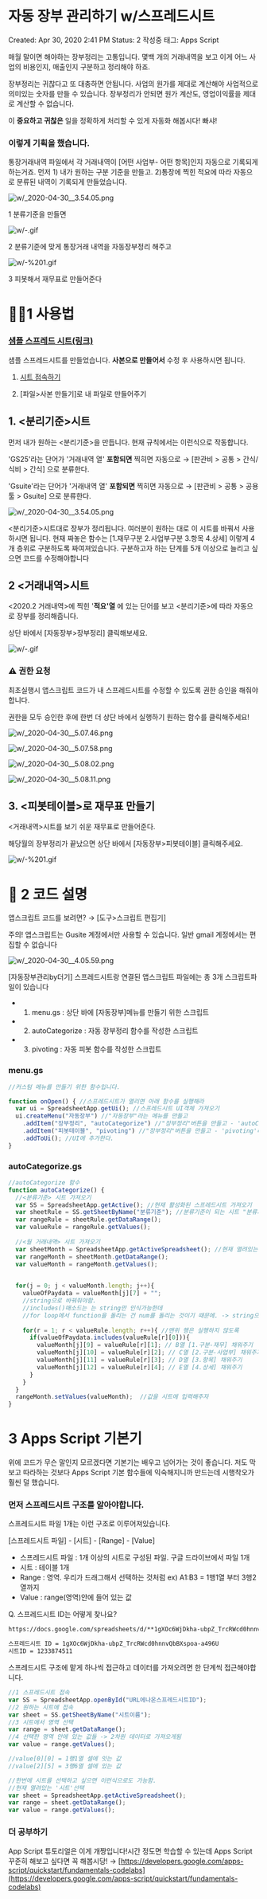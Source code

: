 # 자동 장부 관리하기 w/스프레드시트

Created: Apr 30, 2020 2:41 PM
Status: 2 작성중
태그: Apps Script

매월 말이면 해야하는 장부정리는 고통입니다.
몇백 개의 거래내역을 보고 이게 어느 사업의 비용인지, 매출인지 구분하고 정리해야 하죠.

장부정리는 귀찮다고 또 대충하면 안됩니다. 사업의 원가를 제대로 계산해야 사업적으로 의미있는 숫자를 만들 수 있습니다. 장부정리가 안되면 원가 계산도, 영업이익률을 제대로 계산할 수 없습니다.

이 **중요하고 귀찮은** 일을 정확하게 처리할 수 있게 자동화 해봅시다! 빠샤! 

### 이렇게 기획을 했습니다.

통장거래내역 파일에서 각 거래내역이 [어떤 사업부- 어떤 항목]인지 자동으로 기록되게 하는거죠. 먼저 1) 내가 원하는 구분 기준을 만들고. 2)통장에 찍힌 적요에 따라 자동으로 분류된 내역이 기록되게 만들었습니다.

![w/_2020-04-30__3.54.05.png](w/_2020-04-30__3.54.05.png)

1 분류기준을 만들면

![w/-.gif](w/-.gif)

2 분류기준에 맞게 통장거래 내역을 자동장부정리 해주고

![w/-%201.gif](w/-%201.gif)

3 피봇해서 재무표로 만들어준다

# ☝🏻1 사용법

### [샘플 스프레드 시트(링크)](https://docs.google.com/spreadsheets/d/1gXOc6WjDkha-ubpZ_TrcRWcd0hnnvQbBXspoa-a496U/edit?usp=sharing)

샘플 스프레드시트를 만들었습니다. **사본으로 만들어서** 수정 후 사용하시면 됩니다.

1) [시트 접속하기](https://docs.google.com/spreadsheets/d/1gXOc6WjDkha-ubpZ_TrcRWcd0hnnvQbBXspoa-a496U/edit?usp=sharing)

2) [파일>사본 만들기]로 내 파일로 만들어주기

## 1. <분리기준>시트

먼저 내가 원하는 <분리기준>을 만듭니다. 현재 규칙에서는 이런식으로 작동합니다.

'GS25'라는 단어가 '거래내역 열' **포함되면** 찍히면 자동으로 → [판관비 > 공통 > 간식/식비 > 간식] 으로 분류한다.

'Gsuite'라는 단어가 '거래내역 열' **포함되면** 찍히면 자동으로 → [판관비 > 공통 > 공용툴 > Gsuite] 으로 분류한다.

![w/_2020-04-30__3.54.05.png](w/_2020-04-30__3.54.05.png)

<분리기준>시트대로 장부가 정리됩니다. 여러분이 원하는 대로 이 시트를 바꿔서 사용하시면 됩니다. 
현재 짜놓은 함수는 [1.재무구분 2.사업부구분 3.항목 4.상세] 이렇게 4개 층위로 구분하도록 짜여져있습니다. 구분하고자 하는 단계를 5개 이상으로 늘리고 싶으면 코드를 수정해야합니다 

## 2 <거래내역>시트

<2020.2 거래내역>에 찍힌 '**적요'열** 에 있는 단어를 보고 <분리기준>에 따라 자동으로 장부를 정리해줍니다. 

상단 바에서 [자동장부>장부정리] 클릭해보세요.

![w/-.gif](w/-.gif)

### ⚠️ 권한 요청

최초실행시 앱스크립트 코드가 내 스프레드시트를 수정할 수 있도록 권한 승인을 해줘야합니다.

권한을 모두 승인한 후에 한번 더 상단 바에서 실행하기 원하는 함수를 클릭해주세요!

![w/_2020-04-30__5.07.46.png](w/_2020-04-30__5.07.46.png)

![w/_2020-04-30__5.07.58.png](w/_2020-04-30__5.07.58.png)

![w/_2020-04-30__5.08.02.png](w/_2020-04-30__5.08.02.png)

![w/_2020-04-30__5.08.11.png](w/_2020-04-30__5.08.11.png)

## 3. <피봇테이블>로 재무표 만들기

<거래내역>시트를 보기 쉬운 재무표로 만들어준다. 

해당월의 장부정리가 끝났으면 상단 바에서 [자동장부>피봇테이블] 클릭해주세요.

![w/-%201.gif](w/-%201.gif)

# 📝 2 코드 설명

앱스크립트 코드를 보려면? → [도구>스크립트 편집기]

주의! 앱스크립트는 Gusite 계정에서만 사용할 수 있습니다. 일반 gmail 계정에서는 편집할 수 없습니다

![w/_2020-04-30__4.05.59.png](w/_2020-04-30__4.05.59.png)

[자동장부관리by더기] 스프레드시트랑 연결된 앱스크립트 파일에는 총 3개 스크립트파일이 있습니다

- 1) menu.gs : 상단 바에 [자동장부]메뉴를 만들기 위한 스크립트
- 2) autoCategorize : 자동 장부정리 함수를 작성한 스크립트
- 3) pivoting : 자동 피봇 함수를 작성한 스크립트

### menu.gs

```jsx
//커스텀 메뉴를 만들기 위한 함수입니다.

function onOpen() { //스프레드시트가 열리면 아래 함수를 실행해라
  var ui = SpreadsheetApp.getUi(); //스프레드시트 UI객체 가져오기
  ui.createMenu("자동장부") //"자동장부"라는 메뉴를 만들고
    .addItem("장부정리", "autoCategorize") //"장부정리"버튼을 만들고 - 'autoCategorize'라는 함수랑 연결한다
    .addItem("피봇테이블", "pivoting") //"장부정리"버튼을 만들고 - 'pivoting'라는 함수랑 연결한다
    .addToUi(); //UI에 추가한다.
}
```

### autoCategorize.gs

```jsx
//autoCategorize 함수
function autoCategorize() {
  //<분류기준> 시트 가져오기
  var SS = SpreadsheetApp.getActive(); //현재 활성화된 스프레드시트 가져오기
  var sheetRule = SS.getSheetByName("분류기준"); //분류기준이 되는 시트 "분류기준" 가져오기
  var rangeRule = sheetRule.getDataRange();
  var valueRule = rangeRule.getValues();
  
  //<월 거래내역> 시트 가져오기
  var sheetMonth = SpreadsheetApp.getActiveSpreadsheet(); //현재 열려있는 시트를 가져온다. 
  var rangeMonth = sheetMonth.getDataRange(); 
  var valueMonth = rangeMonth.getValues();
  

  for(j = 0; j < valueMonth.length; j++){
    valueOfPaydata = valueMonth[j][7] + ""; 
    //string으로 바꿔줘야함. 
    //includes()매소드는 는 string만 인식가능한데
    //for loop에서 function을 돌리는 건 num를 돌리는 것이기 때문에. -> string으로 바꿔줘야함
  
    for(r = 1; r < valueRule.length; r++){ //맨위 행은 실행하지 않도록 
      if(valueOfPaydata.includes(valueRule[r][0])){ 
        valueMonth[j][9] = valueRule[r][1]; // B열 [1.구분-재무] 채워주기
        valueMonth[j][10] = valueRule[r][2]; // C열 [2.구분-사업부] 채워주기
        valueMonth[j][11] = valueRule[r][3]; // D열 [3.항목] 채워주기
        valueMonth[j][12] = valueRule[r][4]; // E열 [4.상세] 채워주기
      } 
    }
  }
  rangeMonth.setValues(valueMonth);  //값을 시트에 입력해주자
}
```

# 3 Apps Script 기본기

위에 코드가 무슨 말인지 모르겠다면 기본기는 배우고 넘어가는 것이 좋습니다. 저도 막 보고 따라하는 것보다 Apps Script 기본 함수들에 익숙해지니까 만드는데 시행착오가 훨씬 덜 했습니다. 

### 먼저 스프레드시트 구조를 알아야합니다.

스프레드시트 파일 1개는 이런 구조로 이루어져있습니다.

[스프레드시트 파일] - [시트] - [Range] - [Value]

- 스프레드시트 파일 : 1개 이상의 시트로 구성된 파일. 구글 드라이브에서 파일 1개
- 시트 : 테이블 1개
- Range : 영역. 우리가 드래그해서 선택하는 것처럼 
ex) A1:B3 = 1행1열 부터 3행2열까지
- Value : range(영역)안에 들어 있는 값

Q. 스프레드시트 ID는 어떻게 찾나요?

```html
https://docs.google.com/spreadsheets/d/**1gXOc6WjDkha-ubpZ_TrcRWcd0hnnvQbBXspoa-a496U**/edit#gid=**1233874511**

스프레드시트 ID = 1gXOc6WjDkha-ubpZ_TrcRWcd0hnnvQbBXspoa-a496U
시트ID = 1233874511
```

스프레드시트 구조에 맡게 하나씩 접근하고 데이터를 가져오려면 한 단계씩 접근해야합니다.

```jsx
//1 스프레드시트 접속
var SS = SpreadsheetApp.openById("URL에나온스프레드시트ID");
//2 원하는 시트에 접속
var sheet = SS.getSheetByName("시트이름");
//3 시트에서 영역 선택
var range = sheet.getDataRange();
//4 선택한 영역 안에 있는 값들 -> 2차원 데이터로 가져오게됨
var value = range.getValues();

//value[0][0] = 1행1열 셀에 잇는 값
//value[2][5] = 3행6열 셀에 있는 값

//한번에 시트를 선택하고 싶으면 이런식으로도 가능함.
//현재 열려있는 '시트'선택
var sheet = SpreadsheetApp.getActiveSpreadsheet(); 
var range = sheet.getDataRange();
var value = range.getValues();
```

### 더 공부하기

App Script 튜토리얼은 이게 개짱입니다!시간 정도면 학습할 수 있는데 Apps Script꾸준히 해보고 싶다면 꼭 해봅시당! →  [https://developers.google.com/apps-script/quickstart/fundamentals-codelabs](https://developers.google.com/apps-script/quickstart/fundamentals-codelabs)

